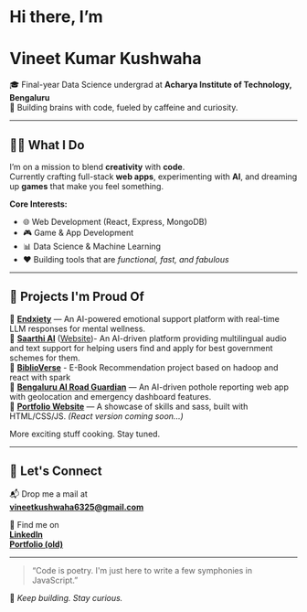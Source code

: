 # Hi there, I’m  
# **Vineet Kumar Kushwaha**

🎓 Final-year Data Science undergrad at **Acharya Institute of Technology, Bengaluru**  
🧠 Building brains with code, fueled by caffeine and curiosity.

---

## 👨‍💻 What I Do

I’m on a mission to blend **creativity** with **code**.  
Currently crafting full-stack **web apps**, experimenting with **AI**, and dreaming up **games** that make you feel something.

**Core Interests:**
- 🌐 Web Development (React, Express, MongoDB)
- 🎮 Game & App Development
- 📊 Data Science & Machine Learning  
- ❤️ Building tools that are *functional, fast, and fabulous*

---

## 🚀 Projects I'm Proud Of
🔹 [**Endxiety**](https://github.com/vineet-k09/Endxiety) — An AI-powered emotional support platform with real-time LLM responses for mental wellness.  
🔹 [**Saarthi AI**](https://github.com/vineet-k09/saarthi-ai) ([Website](https://saarthi-ai-one.vercel.app/))- An AI-driven platform providing multilingual audio and text support for helping users find and apply for best government schemes for them. <br>
🔹 [**BiblioVerse**](https://github.com/vineet-k09/E-Book-Recommendation) - E-Book Recommendation project based on hadoop and react with spark <br>
🔹 [**Bengaluru AI Road Guardian**](https://github.com/vineet-k09/potholeaAnalytics) — An AI-driven pothole reporting web app with geolocation and emergency dashboard features.  
🔹 [**Portfolio Website**](https://vineet-k09.github.io/indexOLD.html) — A showcase of skills and sass, built with HTML/CSS/JS. *(React version coming soon...)*

More exciting stuff cooking. Stay tuned.

---

## 💬 Let's Connect

📬 Drop me a mail at  
**[vineetkushwaha6325@gmail.com](mailto:vineetkushwaha6325@gmail.com)**  

🔗 Find me on  
[**LinkedIn**](https://www.linkedin.com/in/vineet-kushwaha-2666b5257/)  
[**Portfolio (old)**](https://vineet-k09.github.io/indexOLD.html)  

---

> “Code is poetry. I'm just here to write a few symphonies in JavaScript.”

🧿 *Keep building. Stay curious.*  
